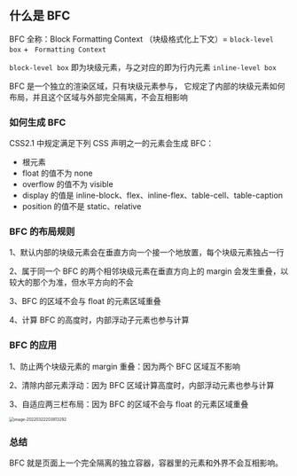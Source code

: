 ## 什么是 BFC

BFC 全称：Block Formatting Context （块级格式化上下文）= `block-level box` + ` Formatting Context`

`block-level box` 即为块级元素，与之对应的即为行内元素 `inline-level box`

BFC 是一个独立的渲染区域，只有块级元素参与， 它规定了内部的块级元素如何布局，并且这个区域与外部完全隔离，不会互相影响

### 如何生成 BFC

CSS2.1 中规定满足下列 CSS 声明之一的元素会生成 BFC：

- 根元素
- float 的值不为 none
- overflow 的值不为 visible
- display 的值是 inline-block、flex、inline-flex、table-cell、table-caption
- position 的值不是 static、relative

### BFC 的布局规则

1、默认内部的块级元素会在垂直方向一个接一个地放置，每个块级元素独占一行

2、属于同一个 BFC 的两个相邻块级元素在垂直方向上的 margin 会发生重叠，以较大的那个为准，但水平方向的不会

3、BFC 的区域不会与 float 的元素区域重叠

4、计算 BFC 的高度时，内部浮动子元素也参与计算

### BFC 的应用

1、防止两个块级元素的 margin 重叠：因为两个 BFC 区域互不影响

2、清除内部元素浮动：因为 BFC 区域计算高度时，内部浮动元素也参与计算

3、自适应两三栏布局：因为 BFC 的区域不会与 float 的元素区域重叠

<img src="/Users/rongjunming/Documents/00-demo/github/review/2022-02-07-Interview/27-BFC/readme.assets/image-20220322203813292.png" alt="image-20220322203813292" style="zoom:50%;" />

### 总结

BFC 就是页面上一个完全隔离的独立容器，容器里的元素和外界不会互相影响。

